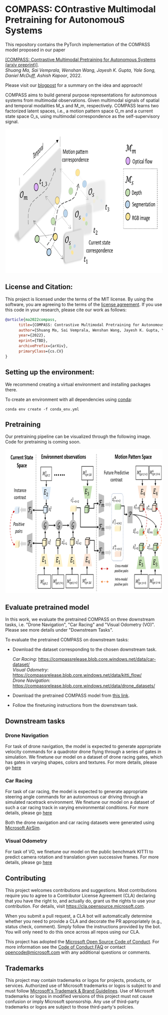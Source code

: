 # COMPASS: COntrastive Multimodal Pretraining for AutonomouS Systems

This repository contains the PyTorch implementation of the COMPASS model proposed in our
paper 

[[COMPASS: Contrastive Multimodal Pretraining for Autonomous Systems (arxiv preprint)]](https://arxiv.org/pdf/2104.05418.pdf).<br>
_Shuang Ma, Sai Vemprala, Wenshan Wang, Jayesh K. Gupta, Yale Song, Daniel McDuff, Ashish Kapoor_, 2022.

Please visit our [blogpost](placeholder) for a summary on the idea and approach!

COMPASS aims to build general purpose representations for autonomous systems from multimodal observations. Given multimodal signals of spatial and temporal modalities M_s and M_m, respectively. COMPASS learns two factorized latent spaces, i.e., a motion pattern space O_m and a current state space O_s, using multimodal correspondence as the self-supervisory signal. 

<img src="assets/modal-graph.png" width="800" height="460">

## License and Citation:

This project is licensed under the terms of the MIT license. By using the software, you are agreeing to the terms of the [license agreement](LICENSE).
If you use this code in your research, please cite our work as follows:

```bibtex
@article{ma2022compass,
      title={COMPASS: Contrastive Multimodal Pretraining for Autonomous Systems}, 
      author={Shuang Ma, Sai Vemprala, Wenshan Wang, Jayesh K. Gupta, Yale Song, Daniel McDuff, Ashish Kapoor},
      year={2022},
      eprint={TBD},
      archivePrefix={arXiv},
      primaryClass={cs.CV}
}
```

## Setting up the environment:
We recommend creating a virtual environment and installing packages there. 

To create an environment with all dependencies using [conda](https://docs.conda.io/projects/conda/en/latest/user-guide/install/index.html):
```
conda env create -f conda_env.yml
```

## Pretraining

Our pretraining pipeline can be visualized through the following image. Code for pretraining is coming soon. 

<img src="assets/pipeline.png" width="800" height="460">

## Evaluate pretrained model
In this work, we evaluate the pretrained COMPASS on three downstream tasks, i.e. "Drone Navigation",  "Car Racing" and "Visual Odometry (VO)". Please see more details under "Downstream Tasks".

To evaluate the pretrained COMPASS on downstream tasks:
* Download the dataset corresponding to the chosen downstream task. 

    _Car Racing_: https://compassrelease.blob.core.windows.net/data/car-dataset/ <br>
    _Visual Odometry_: https://compassrelease.blob.core.windows.net/data/kitti_flow/ <br>
    _Drone Navigation_: https://compassrelease.blob.core.windows.net/data/drone_datasets/ <br>

* Download the pretrained COMPASS model from [this link](https://compassrelease.blob.core.windows.net/checkpoints/new-checkpoint.pth.tar). 
* Follow the finetuning instructions from the downstream task. 


## Downstream tasks

### Drone Navigation 
For task of drone navigation, the model is expected to generate appropriate velocity commands for a quadrotor drone flying through a series of gates in simulation. We finetune our model on a dataset of drone racing gates, which has gates in varying shapes, colors and textures. For more details, please go [here](./drone-navigation)

### Car Racing
For task of car racing, the model is expected to generate appropriate steering angle commands for an autonomous car driving through a simulated racetrack environment. We finetune our model on a dataset of such a car racing track in varying environmental conditions. For more details, please go [here](./car-racing)

Both the drone navigation and car racing datasets were generated using [Microsoft AirSim](https://github.com/microsoft/AirSim).

### Visual Odometry
For task of VO, we finetune our model on the public benchmark KITTI to predict camera rotation and translation given successive frames. For more details, please go [here](./vo)

## Contributing

This project welcomes contributions and suggestions.  Most contributions require you to agree to a
Contributor License Agreement (CLA) declaring that you have the right to, and actually do, grant us
the rights to use your contribution. For details, visit https://cla.opensource.microsoft.com.

When you submit a pull request, a CLA bot will automatically determine whether you need to provide
a CLA and decorate the PR appropriately (e.g., status check, comment). Simply follow the instructions
provided by the bot. You will only need to do this once across all repos using our CLA.

This project has adopted the [Microsoft Open Source Code of Conduct](https://opensource.microsoft.com/codeofconduct/).
For more information see the [Code of Conduct FAQ](https://opensource.microsoft.com/codeofconduct/faq/) or
contact [opencode@microsoft.com](mailto:opencode@microsoft.com) with any additional questions or comments.

## Trademarks

This project may contain trademarks or logos for projects, products, or services. Authorized use of Microsoft 
trademarks or logos is subject to and must follow 
[Microsoft's Trademark & Brand Guidelines](https://www.microsoft.com/en-us/legal/intellectualproperty/trademarks/usage/general).
Use of Microsoft trademarks or logos in modified versions of this project must not cause confusion or imply Microsoft sponsorship.
Any use of third-party trademarks or logos are subject to those third-party's policies.

